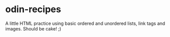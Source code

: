 # odin-recipes

A little HTML practice using basic ordered and unordered lists, link tags and images. Should be cake! ;)